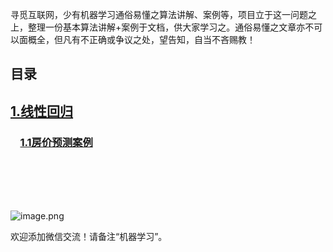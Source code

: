 
寻觅互联网，少有机器学习通俗易懂之算法讲解、案例等，项目立于这一问题之上，整理一份基本算法讲解+案例于文档，供大家学习之。通俗易懂之文章亦不可以面概全，但凡有不正确或争议之处，望告知，自当不吝赐教！

## 目录

## [1.线性回归](https://github.com/mantchs/machine_learning_model/tree/master/Linear%20Regression)
### &nbsp;&nbsp;&nbsp;&nbsp;[1.1房价预测案例](https://github.com/mantchs/machine_learning_model/tree/master/Linear%20Regression/demo)



</br>
</br>
</br>
</br>

![image.png](https://upload-images.jianshu.io/upload_images/13876065-08b587647d14267c.png?imageMogr2/auto-orient/strip%7CimageView2/2/w/1240)

欢迎添加微信交流！请备注“机器学习”。
